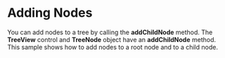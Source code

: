 Adding Nodes
============

You can add nodes to a tree by calling the **addChildNode** method. The __TreeView__ control and __TreeNode__ object have an **addChildNode** method. This sample shows how to add nodes to a root node and to a child node.